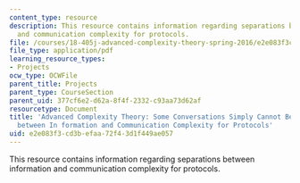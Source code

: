 ```yaml
---
content_type: resource
description: This resource contains information regarding separations between information
  and communication complexity for protocols.
file: /courses/18-405j-advanced-complexity-theory-spring-2016/e2e083f3cd3befaa72f43d1f449ae057_MIT18_405JS16_Protocols.pdf
file_type: application/pdf
learning_resource_types:
- Projects
ocw_type: OCWFile
parent_title: Projects
parent_type: CourseSection
parent_uid: 377cf6e2-d62a-8f4f-2332-c93aa73d62af
resourcetype: Document
title: 'Advanced Complexity Theory: Some Conversations Simply Cannot Be Concise: Separations
  between In formation and Communication Complexity for Protocols'
uid: e2e083f3-cd3b-efaa-72f4-3d1f449ae057
---
```

This resource contains information regarding separations between information and communication complexity for protocols.

